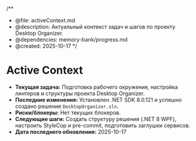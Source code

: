 /**
 * @file: activeContext.md
 * @description: Актуальный контекст задач и шагов по проекту Desktop Organizer.
 * @dependencies: memory-bank/progress.md
 * @created: 2025-10-17
 */

# Active Context

- **Текущая задача:** Подготовка рабочего окружения, настройка линтеров и структуры проекта Desktop Organizer.
- **Последние изменения:** Установлен .NET SDK 8.0.121 и успешно создано решение `DesktopOrganizer.sln`.
- **Риски/блокеры:** Нет текущих блокеров.
- **Следующие шаги:** Создать структуру решения (.NET 8 WPF), настроить StyleCop и pre-commit, подготовить заглушки сервисов.
- **Дата последнего обновления:** 2025-10-17
